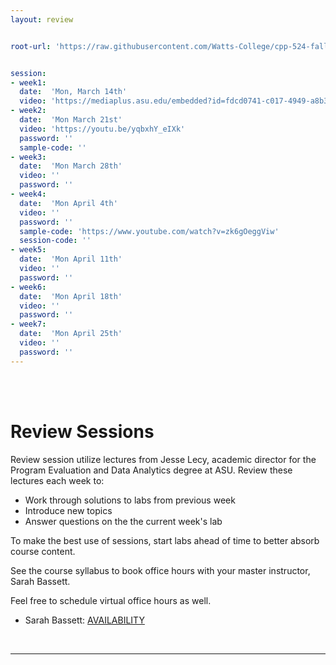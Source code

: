 ```yaml
---
layout: review


root-url: 'https://raw.githubusercontent.com/Watts-College/cpp-524-fall-2021/master/review-sessions/'


session: 
- week1:
  date:  'Mon, March 14th'  
  video: 'https://mediaplus.asu.edu/embedded?id=fdcd0741-c017-4949-a8b3-cf90fd01dcfc&siteId=61e0606e-415d-4001-8206-ffde48430c64&isPrivate='
- week2:
  date:  'Mon March 21st'  
  video: 'https://youtu.be/yqbxhY_eIXk'
  password: ''
  sample-code: '' 
- week3:
  date:  'Mon March 28th'  
  video: ''
  password: ''
- week4:
  date:  'Mon April 4th'  
  video: ''
  password: ''
  sample-code: 'https://www.youtube.com/watch?v=zk6gOeggViw' 
  session-code: '' 
- week5:
  date:  'Mon April 11th'  
  video: ''
  password: ''
- week6:
  date:  'Mon April 18th'  
  video: ''
  password: ''  
- week7:
  date:  'Mon April 25th'  
  video: ''
  password: ''   
---
```





<br><br>

# Review Sessions 

Review session utilize lectures from Jesse Lecy, academic director for the Program Evaluation and Data Analytics degree at ASU. Review these lectures each week to: 

* Work through solutions to labs from previous week 
* Introduce new topics 
* Answer questions on the the current week's lab 










<!--  **Add to your calendar:** <a target="_blank" href=""><img border="0" src="https://www.google.com/calendar/images/ext/gc_button1_en.gif"></a>  -->







To make the best use of sessions, start labs ahead of time to better absorb course content. 

See the course syllabus to book office hours with your master instructor, Sarah Bassett. 

Feel free to schedule virtual office hours as well.   

* Sarah Bassett: [AVAILABILITY](https://calendly.com/sarahbassettasu/office-hours)


<br> 
<hr>
<br>
<br>





<style>
.zoom {
  background-color: #008CBA; 
  border: none;
  color: white;
  padding: 15px 32px;
  text-align: center;
  text-decoration: none;
  display: inline-block;
  font-size: 16px;
  border-radius: 4px;
}
</style>



